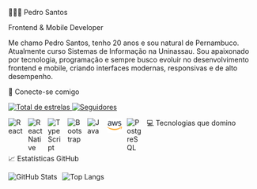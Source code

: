 👨🏻‍💻 Pedro Santos

Frontend & Mobile Developer

Me chamo Pedro Santos, tenho 20 anos e sou natural de Pernambuco. Atualmente curso Sistemas de Informação na Uninassau. Sou apaixonado por tecnologia, programação e sempre busco evoluir no desenvolvimento frontend e mobile, criando interfaces modernas, responsivas e de alto desempenho.

📲 Conecte-se comigo
<p align="left"> <a href="https://github.com/pedrosantosdev08?tab=repositories&sort=stargazers"> <img alt="Total de estrelas" title="Total de estrelas no GitHub" src="https://custom-icon-badges.demolab.com/github/stars/pedrosantosdev08?color=55960c&style=for-the-badge&labelColor=488207&logo=star&label=Estrelas" /> </a> <a href="https://github.com/pedrosantosdev08?tab=followers"> <img alt="Seguidores" title="Me siga no GitHub" src="https://custom-icon-badges.demolab.com/github/followers/pedrosantosdev08?color=236ad3&labelColor=1155ba&style=for-the-badge&logo=github&label=Seguidores&logoColor=white" /> </a> </p>
💻 Tecnologias que domino

<img align="left" alt="React" title="React" width="30px" style="padding-right: 10px;" src="https://cdn.jsdelivr.net/gh/devicons/devicon/icons/react/react-original.svg" />

<img align="left" alt="React Native" title="React Native" width="30px" style="padding-right: 10px;" src="https://cdn.jsdelivr.net/gh/devicons/devicon/icons/react/react-original.svg" />

<img align="left" alt="TypeScript" title="TypeScript" width="30px" style="padding-right: 10px;" src="https://cdn.jsdelivr.net/gh/devicons/devicon/icons/typescript/typescript-original.svg" />

<img align="left" alt="Bootstrap" title="Bootstrap" width="30px" style="padding-right: 10px;" src="https://cdn.jsdelivr.net/gh/devicons/devicon/icons/bootstrap/bootstrap-original.svg" />

<img align="left" alt="Java" title="Java" width="30px" style="padding-right: 10px;" src="https://cdn.jsdelivr.net/gh/devicons/devicon/icons/java/java-original.svg" />

<img align="left" alt="AWS" title="Amazon Web Services" width="30px" style="padding-right: 10px;" src="https://raw.githubusercontent.com/devicons/devicon/master/icons/amazonwebservices/amazonwebservices-original-wordmark.svg" />

<img align="left" alt="PostgreSQL" title="PostgreSQL" width="30px" style="padding-right: 10px;" src="https://cdn.jsdelivr.net/gh/devicons/devicon/icons/postgresql/postgresql-original.svg" />

<br/> <br/>
📈 Estatísticas GitHub
<p> <img align="left" alt="GitHub Stats" height="200" style="padding-right: 10px;" src="https://github-readme-stats.vercel.app/api?username=pedrosantosdev08&show_icons=true&theme=tokyonight&include_all_commits=true&locale=pt-br" /> <img align="left" alt="Top Langs" height="200" src="https://github-readme-stats.vercel.app/api/top-langs/?username=pedrosantosdev08&theme=tokyonight&layout=compact&custom_title=Tecnologias&langs_count=9" /> </p>
